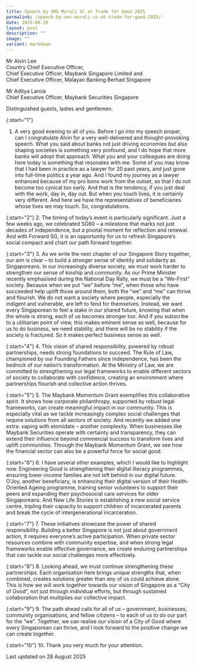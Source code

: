 ```yaml
---
title: Speech by SMS Murali SC at Trade for Good 2025
permalink: /speech-by-sms-murali-sc-at-trade-for-good-2025/
date: 2025-08-28
layout: post
description: ""
image: ""
variant: markdown
---
```

Mr Alvin Lee<br>Country Chief Executive Officer, <br>Chief Executive Officer, Maybank Singapore Limited and <br>Chief Executive Officer, Malayan Banking Berhad Singapore<br>

<p>Mr Aditya Laroia <br>Chief Executive Officer, Maybank Securities Singapore</p>

Distinguished guests, ladies and gentlemen. 

{:start="1"}
1.	A very good evening to all of you. Before I go into my speech proper, can I congratulate Alvin for a very well-delivered and thought-provoking speech. What you said about banks not just driving economies but also shaping societies is something very profound, and I do hope that more banks will adopt that approach. What you and your colleagues are doing here today is something that resonates with me. Some of you may know that I had been in practice as a lawyer for 20 past years, and just gone into full-time politics a year ago. And I found my journey as a lawyer enhanced because of my pro bono work from the outset, so that I do not become too cynical too early. And that is the tendency, if you just deal with the work, day in, day out. But when you touch lives, it is certainly very different. And here we have the representatives of beneficiaries whose lives we may touch. So, congratulations.

{:start="2"}
2.	The timing of today’s event is particularly significant. Just a few weeks ago, we celebrated SG60 – a milestone that marks not just decades of independence, but a pivotal moment for reflection and renewal. And with Forward SG, it is an opportunity for us to refresh Singapore’s social compact and chart our path forward together.
 
{:start="3"} 
3.	As we write the next chapter of our Singapore Story together, our aim is clear – to build a stronger sense of identity and solidarity as Singaporeans. In our increasingly diverse society, we must work harder to strengthen our sense of kinship and community. As our Prime Minister recently emphasised during the National Day Rally, we must be a “We-First” society. Because when we put “we” before “me”, when those who have succeeded help uplift those around them, both the “we” and “me” can thrive and flourish. We do not want a society where people, especially the indigent and vulnerable, are left to fend for themselves. Instead, we want every Singaporean to feel a stake in our shared future, knowing that when the whole is strong, each of us becomes stronger too. And if you subscribe to a utilitarian point of view, this makes eminent sense as well, because for us to do business, we need stability, and there will be no stability if the society is fractured. So it makes perfect business sense as well.

{:start="4"}
4.	This vision of shared responsibility, powered by robust partnerships, needs strong foundations to succeed. The Rule of Law, championed by our Founding Fathers since independence, has been the bedrock of our nation’s transformation. At the Ministry of Law, we are committed to strengthening our legal frameworks to enable different sectors of society to collaborate with confidence, creating an environment where partnerships flourish and collective action thrives. 

{:start="5"}
5.	The Maybank Momentum Grant exemplifies this collaborative spirit. It shows how corporate philanthropy, supported by robust legal frameworks, can create meaningful impact in our community. This is especially vital as we tackle increasingly complex social challenges that require solutions from all sectors of society. And recently we added one extra: vaping with etomidate – another complexity. When businesses like Maybank Securities operate with certainty and transparency, they can extend their influence beyond commercial success to transform lives and uplift communities. Through the Maybank Momentum Grant, we see how the financial sector can also be a powerful force for social good.

{:start="6"}
6.	I have several other examples, which I would like to highlight now. Engineering Good is strengthening their digital literacy programmes, ensuring lower-income families are not left behind in our digital future. O’Joy, another beneficiary, is enhancing their digital version of their Health-Oriented Ageing programme, training senior volunteers to support their peers and expanding their psychosocial care services for older Singaporeans. And New Life Stories is establishing a new social service centre, tripling their capacity to support children of incarcerated parents and break the cycle of intergenerational incarceration.

{:start="7"}
7.	These initiatives showcase the power of shared responsibility. Building a better Singapore is not just about government action, it requires everyone’s active participation. When private sector resources combine with community expertise, and when strong legal frameworks enable effective governance, we create enduring partnerships that can tackle our social challenges more effectively. 

{:start="8"}
8.	Looking ahead, we must continue strengthening these partnerships. Each organisation here brings unique strengths that, when combined, creates solutions greater than any of us could achieve alone. This is how we will work together towards our vision of Singapore as a “City of Good”, not just through individual efforts, but through sustained collaboration that multiplies our collective impact. 

{:start="9"}
9.	The path ahead calls for all of us – government, businesses, community organisations, and fellow citizens – to each of us to do our part for the “we”. Together, we can realise our vision of a City of Good where every Singaporean can thrive, and I look forward to the positive change we can create together. 

{:start="10"}
10.	Thank you very much for your attention. 


<p class="right-side-updated">Last updated on 28 August 2025</p>